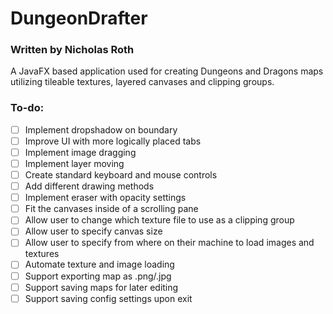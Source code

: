 # DungeonDrafter
### Written by Nicholas Roth

A JavaFX based application used for creating Dungeons and Dragons maps utilizing tileable textures, layered canvases and clipping groups.

### To-do:
-[ ] Implement dropshadow on boundary
-[ ] Improve UI with more logically placed tabs
-[ ] Implement image dragging
-[ ] Implement layer moving
-[ ] Create standard keyboard and mouse controls
-[ ] Add different drawing methods
-[ ] Implement eraser with opacity settings
-[ ] Fit the canvases inside of a scrolling pane
-[ ] Allow user to change which texture file to use as a clipping group
-[ ] Allow user to specify canvas size
-[ ] Allow user to specify from where on their machine to load images and textures
-[ ] Automate texture and image loading
-[ ] Support exporting map as .png/.jpg
-[ ] Support saving maps for later editing
-[ ] Support saving config settings upon exit